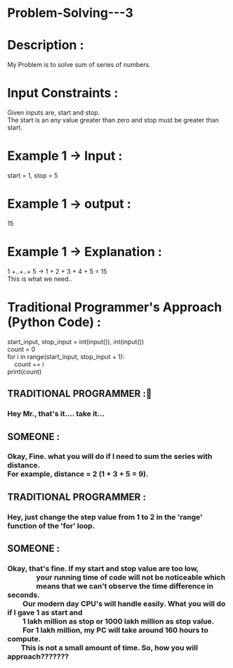 # Problem-Solving---3

# Description :
My Problem is to solve sum of series of numbers. 
# Input Constraints :
Given inputs are, start and stop. <br/>
The start is an any value greater than zero and stop must be greater than start. <br/>
# Example 1 -> Input :
start = 1, stop = 5 <br/>
# Example 1 -> output :
15<br/>
# Example 1 -> Explanation :
1 +..+..+ 5 -> 1 + 2 + 3 + 4 + 5 = 15 <br/>
This is what we need.. <br/>
# Traditional Programmer's Approach (Python Code) : 
start_input, stop_input = int(input()), int(input()) <br/>
count = 0 <br/>
for i in range(start_input, stop_input + 1): <br/>
&nbsp;&nbsp;&nbsp;&nbsp;count += i <br/>
print(count) <br/>
## TRADITIONAL PROGRAMMER ::loudspeaker: <h3> Hey Mr., that's it.... take it... </h3>
## SOMEONE : <h3>Okay, Fine. what you will do if I need to sum the series with distance. <br/>For example, distance = 2 (1 + 3 + 5 = 9). </h3>
## TRADITIONAL PROGRAMMER : <h3> Hey,  just change the step value from 1 to 2 in the 'range' function of the 'for' loop. </h3>
## SOMEONE : <h3> Okay, that's fine. If my start and stop value are too low, <br/> &nbsp;&nbsp;&nbsp;&nbsp;&nbsp;&nbsp;&nbsp;&nbsp;&nbsp;&nbsp;&nbsp;&nbsp;&nbsp;&nbsp;&nbsp;&nbsp; your running time of code will not be noticeable which<br/>&nbsp;&nbsp;&nbsp;&nbsp;&nbsp;&nbsp;&nbsp;&nbsp;&nbsp;&nbsp;&nbsp;&nbsp;&nbsp;&nbsp;&nbsp;&nbsp; means that we can't observe the time difference in seconds. <br/> &nbsp;&nbsp;&nbsp;&nbsp;&nbsp;&nbsp;&nbsp;&nbsp; Our modern day CPU's will handle easily. What you will do if I gave 1 as start and <br/> &nbsp;&nbsp;&nbsp;&nbsp;&nbsp;&nbsp;&nbsp;&nbsp; 1 lakh million as stop or 1000 lakh million as stop value. <br/> &nbsp;&nbsp;&nbsp;&nbsp;&nbsp;&nbsp;&nbsp;&nbsp; For 1 lakh million, my PC will take around 160 hours to compute. <br/> &nbsp;&nbsp;&nbsp;&nbsp;&nbsp;&nbsp;&nbsp;&nbsp;This is not a small amount of time. So, how you will approach??????? </h3>


